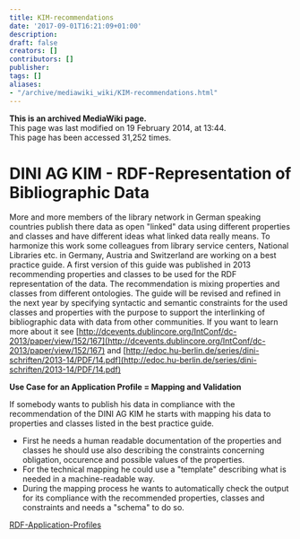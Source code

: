 ```yaml
---
title: KIM-recommendations
date: '2017-09-01T16:21:09+01:00'
description: 
draft: false
creators: []
contributors: []
publisher: 
tags: []
aliases:
- "/archive/mediawiki_wiki/KIM-recommendations.html"
---
```


 **This is an archived MediaWiki page.**  
This page was last modified on 19 February 2014, at 13:44.  
This page has been accessed 31,252 times.

# DINI AG KIM - RDF-Representation of Bibliographic Data

More and more members of the library network in German speaking countries publish there data as open "linked" data using different properties and classes and have different ideas what linked data really means. To harmonize this work some colleagues from library service centers, National Libraries etc. in Germany, Austria and Switzerland are working on a best practice guide. A first version of this guide was published in 2013 recommending properties and classes to be used for the RDF representation of the data. The recommendation is mixing properties and classes from different ontologies. The guide will be revised and refined in the next year by specifying syntactic and semantic constraints for the used classes and properties with the purpose to support the interlinking of bibliographic data with data from other communities. If you want to learn more about it see [http://dcevents.dublincore.org/IntConf/dc-2013/paper/view/152/167](http://dcevents.dublincore.org/IntConf/dc-2013/paper/view/152/167) and [http://edoc.hu-berlin.de/series/dini-schriften/2013-14/PDF/14.pdf](http://edoc.hu-berlin.de/series/dini-schriften/2013-14/PDF/14.pdf)

**Use Case for an Application Profile = Mapping and Validation**

If somebody wants to publish his data in compliance with the recommendation of the DINI AG KIM he starts with mapping his data to properties and classes listed in the best practice guide.

- First he needs a human readable documentation of the properties and classes he should use also describing the constraints concerning obligation, occurence and possible values of the properties.
- For the technical mapping he could use a "template" describing what is needed in a machine-readable way.
- During the mapping process he wants to automatically check the output for its compliance with the recommended properties, classes and constraints and needs a "schema" to do so.

[RDF-Application-Profiles](/index.php?title=RDF_Application_Profiles&action=edit&redlink=1 "RDF\_Application\_Profiles (page does not exist)")

